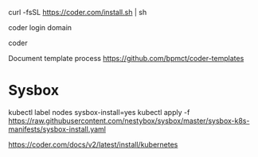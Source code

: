 curl -fsSL https://coder.com/install.sh | sh

coder login domain

coder

Document template process
https://github.com/bpmct/coder-templates

# Sysbox
kubectl label nodes <node-name> sysbox-install=yes
kubectl apply -f https://raw.githubusercontent.com/nestybox/sysbox/master/sysbox-k8s-manifests/sysbox-install.yaml

https://coder.com/docs/v2/latest/install/kubernetes
